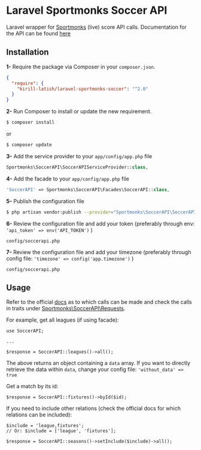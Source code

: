# Laravel Sportmonks Soccer API

Laravel wrapper for [Sportmonks](https://www.sportmonks.com/sports/soccer) (live) score API calls. 
Documentation for the API can be found [here](https://www.sportmonks.com/sports/soccer)

## Installation

**1-** Require the package via Composer in your `composer.json`.
```json
{
  "require": {
    "kirill-latish/laravel-sportmonks-soccer": "^2.0"
  }
}
```

**2-** Run Composer to install or update the new requirement.

```bash
$ composer install
```

or

```bash
$ composer update
```

**3-** Add the service provider to your `app/config/app.php` file
```php
Sportmonks\SoccerAPI\SoccerAPIServiceProvider::class,
```

**4-** Add the facade to your `app/config/app.php` file
```php
'SoccerAPI' => Sportmonks\SoccerAPI\Facades\SoccerAPI::class,
```

**5-** Publish the configuration file

```bash
$ php artisan vendor:publish --provider="Sportmonks\SoccerAPI\SoccerAPIServiceProvider"
```

**6-** Review the configuration file and add your token (preferably through env: `'api_token' => env('API_TOKEN')` )

```
config/soccerapi.php
```

**7-** Review the configuration file and add your timezone (preferably through config file: `'timezone' => config('app.timezone')` )

```
config/soccerapi.php
```

## Usage

Refer to the official [docs](https://www.sportmonks.com/sports/soccer) as to which calls can be made and check the calls in traits under [Sportmonks\SoccerAPI\Requests](Sportmonks\SoccerAPI\Requests).

For example, get all leagues (if using facade):

```
use SoccerAPI;

...

$response = SoccerAPI::leagues()->all();
```

The above returns an object containing a `data` array.
If you want to directly retrieve the data within `data`, change your config file: `'without_data' => true`

Get a match by its id:

```
$response = SoccerAPI::fixtures()->byId($id);
```

If you need to include other relations (check the official docs for which relations can be included):

```
$include = 'league,fixtures';
// Or: $include = ['league', 'fixtures'];

$response = SoccerAPI::seasons()->setInclude($include)->all();
```